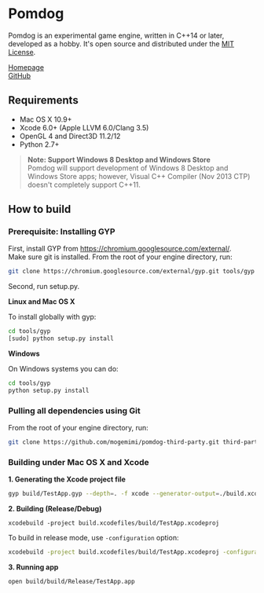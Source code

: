 Pomdog
=======

Pomdog is an experimental game engine, written in C++14 or later, developed as a hobby.
It's open source and distributed under the [MIT License](http://opensource.org/licenses/mit-license.php).

[Homepage](http://enginetrouble.net/pomdog)  
[GitHub](https://github.com/mogemimi/pomdog)

## Requirements

* Mac OS X 10.9+
* Xcode 6.0+ (Apple LLVM 6.0/Clang 3.5)
* OpenGL 4 and Direct3D 11.2/12
* Python 2.7+

>**Note: Support Windows 8 Desktop and Windows Store**  
>Pomdog will support development of Windows 8 Desktop and Windows Store apps; however, Visual C++ Compiler (Nov 2013 CTP) doesn't completely support C++11.

## How to build

### Prerequisite: Installing GYP

First, install GYP from https://chromium.googlesource.com/external/.  
Make sure git is installed.
From the root of your engine directory, run:  
```bash
git clone https://chromium.googlesource.com/external/gyp.git tools/gyp
```

Second, run setup.py.

**Linux and Mac OS X**

To install globally with gyp:

```bash
cd tools/gyp
[sudo] python setup.py install
```

**Windows**

On Windows systems you can do:

```bash
cd tools/gyp
python setup.py install
```

### Pulling all dependencies using Git

From the root of your engine directory, run:  
```bash
git clone https://github.com/mogemimi/pomdog-third-party.git third-party
```

### Building under Mac OS X and Xcode

**1. Generating the Xcode project file**

```bash
gyp build/TestApp.gyp --depth=. -f xcode --generator-output=./build.xcodefiles/
```

**2. Building (Release/Debug)**

```
xcodebuild -project build.xcodefiles/build/TestApp.xcodeproj
```

To build in release mode, use `-configuration` option:

```bash
xcodebuild -project build.xcodefiles/build/TestApp.xcodeproj -configuration Release
```

**3. Running app**

```bash
open build/build/Release/TestApp.app
```

